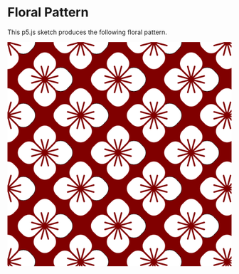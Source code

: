 # Floral Pattern 

This p5.js sketch produces the following floral pattern.

![Floral Pattern](floral-pattern-001.png "Floral Pattern")
